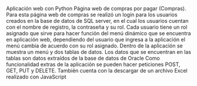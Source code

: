 Aplicación web con Python
Página web de compras por pagar (Compras). Para esta página web de compras se realizó un login para los usuarios creados en la base de datos de SQL server, en el cual los usuarios cuentan con el nombre de registro, la contraseña y su rol. Cada usuario tiene un rol asignado que sirve para hacer función del menú dinámico que se encuentra en aplicación web, dependiendo del usuario que ingresa a la aplicación el menú cambia de acuerdo con su rol asignado. Dentro de la aplicación se muestra un menú y dos tablas de datos. Los datos que se encuentran en las tablas son datos extraídos de la base de datos de Oracle
Como funcionalidad extras de la aplicación se pueden hacer peticiones POST, GET, PUT y DELETE. También cuenta con la descargar de un archivo Excel realizado con JavaScript
